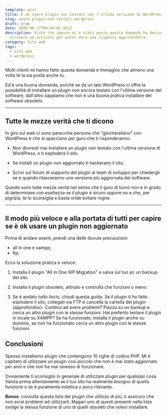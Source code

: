 ```yaml
---
template: post
title: È ok usare plugin non testati con l'ultima versione di WordPress?
slug: usare-plugin-non-testati-wordpress
draft: true
date: 2020-06-17T09:44:02.952Z
description: Visto che spesso mi è stata posta questa domanda ho deciso di
  scrivere un articolo per poter dare una risposta approfondita.
category: Siti web
tags:
  - sito web
  - wordpress
---
```

Molti clienti mi hanno fatto questa domanda e immagino che almeno una volta te la sia posta anche tu.

Ed è una buona domanda, poiché se da un lato WordPress ci offre la possibilità di installare un plugin non ancora testato con l'ultima versione del software, dall'altro sappiamo che non è una buona pratica installare del software obsoleto.

***

## Tutte le mezze verità che ti dicono

In giro sul web ci sono parecchie persone che "giocherellano" con WordPress e che si spacciano per guru che ti risponderanno:

* Non dovresti mai installare un plugin non testato con l'ultima versione di WordPress, o ti esploderà il sito.

* Se installi un plugin non aggiornato ti hackerano il sito.

* Scrivi sul forum di supporto del plugin al team di sviluppo per chiedergli se e quando rilasceranno una versione più aggiornata del software.

Queste sono tutte mezze verità nel senso che il guru di turno non è in grado di determinare con esattezza se il plugin è sicuro oppure no e che, per pigrizia, te lo sconsiglia e basta onde evitare rogne.

***

## Il modo più veloce e alla portata di tutti per capire se è ok usare un plugin non aggiornato

Prima di andare avanti, prendi una delle dovute precauzioni:

* all in one e xampp;
* ftp;

Ecco la soluzione pratica e veloce:

1. Installa il plugin "All in One WP Migration" e salva sul tuo pc un backup del sito.

2. Installa il plugin obsoleto, attivalo e controlla che funzioni o meno.

3. Se è andato tutto liscio, chiudi questa guida. Se il plugin ti ha fatto esplodere il sito, collegati via FTP e cancella la cartella del plugin (approfondisci. Continui ad avere problemi? Piazza su un backup e cerca un altro plugin con le stesse funzioni. Hai preferito testare il plugin in locale su XAMPP? Se ha funzionato, installa il plugin anche su dominio, se non ha funzionato cerca un altro plugin con le stesse funzioni.

## Conclusioni

Spesso installiamo plugin che contengono 10 righe di codice PHP. Mi è capitato di utilizzare un plugin così piccolo che non è mai stato aggiornato per anni e che non ha mai smesso di funzionare.

Ovviamente ti sconsiglio in generale di utilizzare plugin per qualsiasi cosa. Valuta prima attentamente se il tuo sito ha realmente bisogno di quella funzione o se è puramente estetica o poco rilevante. 

**Bonus**: consulta questa lista dei plugin che utilizzo di più, ti assicuro che non avrai problemi ad utilizzarli. Magari uno di questi presenti nella lista svolge la stessa funzione di uno di quelli obsoleti che volevi installare.